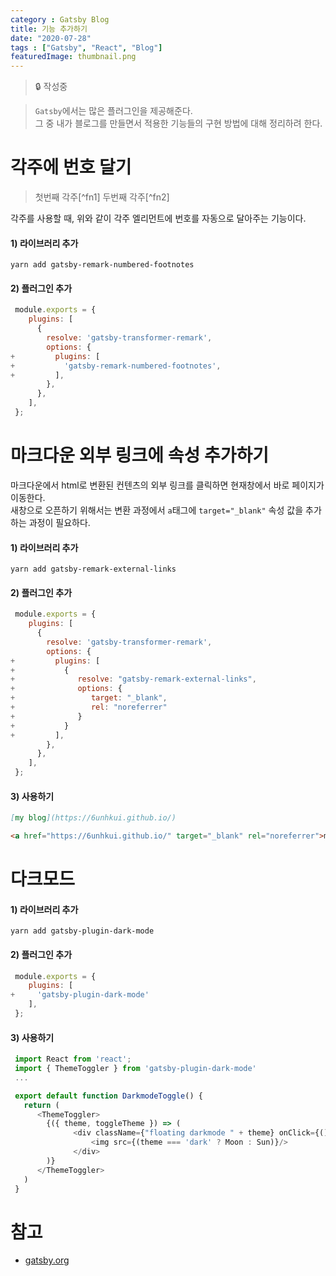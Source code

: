 ```yaml
---
category : Gatsby Blog
title: 기능 추가하기
date: "2020-07-28"
tags : ["Gatsby", "React", "Blog"]
featuredImage: thumbnail.png
---
```

> 🔒 작성중

> ``Gatsby``에서는 많은 플러그인을 제공해준다. <br/>
> 그 중 내가 블로그를 만들면서 적용한 기능들의 구현 방법에 대해 정리하려 한다. <br/>

#  각주에 번호 달기
> 첫번째 각주[^fn1] 두번째 각주[^fn2]
 
각주를 사용할 때, 위와 같이 각주 엘리먼트에 번호를 자동으로 달아주는 기능이다.

#### 1) 라이브러리 추가
```shell
yarn add gatsby-remark-numbered-footnotes
```

#### 2) 플러그인 추가
``` diff:title=gatsby-config.js
 module.exports = {
    plugins: [
      {
        resolve: 'gatsby-transformer-remark',
        options: {
+         plugins: [
+           'gatsby-remark-numbered-footnotes',
+         ],
        },
      },
    ],
 };
```


# 마크다운 외부 링크에 속성 추가하기
마크다운에서 html로 변환된 컨텐츠의 외부 링크를 클릭하면 현재창에서 바로 페이지가 이동한다.<br/>
새창으로 오픈하기 위해서는 변환 과정에서 ``a``태그에 ``target="_blank"`` 속성 값을 추가하는 과정이 필요하다.

#### 1) 라이브러리 추가
```shell
yarn add gatsby-remark-external-links
```

#### 2) 플러그인 추가
``` diff:title=gatsby-config.js
 module.exports = {
    plugins: [
      {
        resolve: 'gatsby-transformer-remark',
        options: {
+         plugins: [
+           {
+              resolve: "gatsby-remark-external-links",
+              options: {
+                 target: "_blank",
+                 rel: "noreferrer"
+              }
+           }
+         ],
        },
      },
    ],
 };
```
#### 3) 사용하기
```markdown
[my blog](https://6unhkui.github.io/)
```
```html
<a href="https://6unhkui.github.io/" target="_blank" rel="noreferrer">my blog</a>
```

# 다크모드
#### 1) 라이브러리 추가
```shell
yarn add gatsby-plugin-dark-mode
```
#### 2) 플러그인 추가
``` diff:title=gatsby-config.js
 module.exports = {
    plugins: [
+     'gatsby-plugin-dark-mode'
    ],
 };
```

#### 3) 사용하기
```javascript:title=components/darkmode-toggle.js
 import React from 'react';
 import { ThemeToggler } from 'gatsby-plugin-dark-mode'
 ...

 export default function DarkmodeToggle() {
   return (
      <ThemeToggler>
        {({ theme, toggleTheme }) => (
              <div className={"floating darkmode " + theme} onClick={() => {toggleTheme(theme === 'dark' ? 'light' : 'dark')}}>
                  <img src={(theme === 'dark' ? Moon : Sun)}/>
              </div>
        )}
      </ThemeToggler>
   )
 }
```

# 참고
- [gatsby.org](https://www.gatsbyjs.org/)